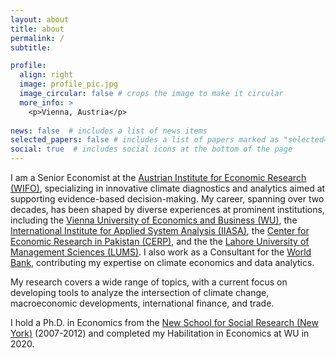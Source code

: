 ```yaml
---
layout: about
title: about
permalink: /
subtitle: 

profile:
  align: right
  image: profile_pic.jpg
  image_circular: false # crops the image to make it circular
  more_info: >
    <p>Vienna, Austria</p>
    
news: false  # includes a list of news items
selected_papers: false # includes a list of papers marked as "selected={true}"
social: true  # includes social icons at the bottom of the page
---
```


I am a Senior Economist at the [Austrian Institute for Economic Research (WIFO)](https://www.wifo.ac.at), specializing in innovative climate diagnostics and analytics aimed at supporting evidence-based decision-making. My career, spanning over two decades, has been shaped by diverse experiences at prominent institutions, including the [Vienna University of Economics and Business (WU)](https://www.wu.ac.at/), the [International Institute for Applied System Analysis (IIASA)](https://iiasa.ac.at/), the [Center for Economic Research in Pakistan (CERP)](https://www.cerp.org.pk), and the the [Lahore University of Management Sciences (LUMS)](https://lums.edu.pk/). I also work as a Consultant for the [World Bank](https://www.worldbank.org), contributing my expertise on climate economics and data analytics.

My research covers a wide range of topics, with a current focus on developing tools to analyze the intersection of climate change, macroeconomic developments, international finance, and trade.

I hold a Ph.D. in Economics from the [New School for Social Research (New York)](https://www.newschool.edu/nssr/) (2007-2012) and completed my Habilitation in Economics at WU in 2020.

